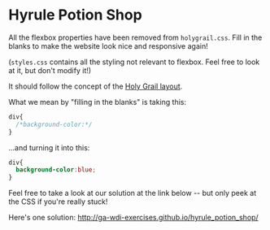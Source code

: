 # Hyrule Potion Shop

All the flexbox properties have been removed from `holygrail.css`. Fill in the blanks to make the website look nice and responsive again!

(`styles.css` contains all the styling not relevant to flexbox. Feel free to look at it, but don't modify it!)

It should follow the concept of the [Holy Grail layout](https://mdn.mozillademos.org/files/3760/HolyGrailLayout.png).

What we mean by "filling in the blanks" is taking this:

```css
div{
  /*background-color:*/
}
```

...and turning it into this:

```css
div{
  background-color:blue;
}
```

Feel free to take a look at our solution at the link below -- but only peek at the CSS if you're really stuck!

Here's one solution: http://ga-wdi-exercises.github.io/hyrule_potion_shop/
